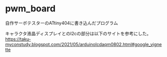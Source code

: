 # pwm_board

自作サーボテスターのATtiny404に書き込んだプログラム

キャラクタ液晶ディスプレイとのI2cの部分は以下のサイトを参考にした。
https://taku-myconstudy.blogspot.com/2021/05/arduinolcdaqm0802.html#google_vignette
